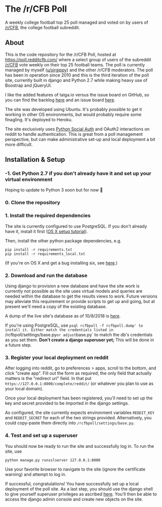 # The /r/CFB Poll

A weekly college football top 25 poll managed and voted on by users of [/r/CFB](https://reddit.com/r/CFB/), the college football subreddit.

## About

This is the code repository for the /r/CFB Poll, hosted at https://poll.redditcfb.com/ where a select group of users of the subreddit [/r/CFB](https://reddit.com/r/CFB/) vote weekly on their top 25 football teams. The poll is currently managed by myself ([u/sirgippy](https://reddit.com/user/sirgippy)) and the other /r/CFB moderators. The poll has been in operation since 2010 and this is the third iteration of the poll site, currently built in django and Python 2.7 while making heavy use of Boostrap and jQueryUI.

I like the added features of taiga.io versus the issue board on GitHub, so you can find the backlog [here](https://tree.taiga.io/project/gippy-rcfb-poll-website-rebuild/backlog) and an issue board [here](https://tree.taiga.io/project/gippy-rcfb-poll-website-rebuild/issues?page=1&orderBy=status).

The site was developed using Ubuntu. It's probably possible to get it working in other OS environments, but would probably require some finagling. It's deployed to Heroku.

The site exclusively uses [Python Social Auth](https://github.com/python-social-auth/social-core) and OAuth2 interactions on reddit to handle authentication. This is great from a poll management perspective, but can make administrative set-up and local deployment a bit more difficult.

## Installation & Setup

### -1. Get Python 2.7 if you don't already have it and set up your virtual environment

Hoping to update to Python 3 soon but for now 🤷

### 0. Clone the repository

### 1. Install the required dependencies

The site is currently configured to use PostgreSQL. If you don't already have it, install it first ([OS X setup tutorial](https://www.codementor.io/engineerapart/getting-started-with-postgresql-on-mac-osx-are8jcopb)).

Then, install the other python package dependencies, e.g. 

    pip install -r requirements.txt
    pip install -r requirements_local.txt

(If you're on OS X and get a bug installing six, see [here](https://stackoverflow.com/a/37026323).)

### 2. Download and run the database

Using django to provision a new database and have the site work is currently not possible as the site uses virtual models and queries are needed within the database to get the results views to work. Future versions may alleviate this requirement or provide scripts to get up and going, but at present we'll need a copy of the existing database.

A dump of the live site's database as of 10/8/2018 is [here](https://drive.google.com/open?id=1B0Am9pi0M-X5dKCQ41M3v5zURpb0-N0w).

If you're using PostgreSQL, use `psql rcfbpoll -f rcfbpoll.dump' to install it. Either match the credentials listed in `/rcfbpoll/settings/base.py` or adjust `base.py` to match the db's credentials as you set them. __Don't create a django superuser yet;__ This will be done in a future step.

### 3. Register your local deployment on reddit

After logging into reddit, go to preferences > apps, scroll to the bottom, and click "create app". Fill out the form as required; the only field that actually matters is the "redirect uri" field. In that put `https://127.0.0.1:8000/complete/reddit/` (or whatever you plan to use as your local domain).

Once your local deployment has been registered, you'll need to set up the key and secret provided to be imported in the django settings.

As configured, the site currently expects environment variables `REDDIT_KEY` and `REDDIT_SECRET` for each of the two strings provided. Alternatively, you could copy-paste them directly into `/rcfbpoll/settings/base.py`.

### 4. Test and set up a superuser

You should now be ready to run the site and successfully log in. To run the site, use

    python manage.py runsslserver 127.0.0.1:8000
    
Use your favorite browser to navigate to the site (ignore the certificate warning) and attempt to log in.

If successful, congratulations! You have successfully set up a local deployment of the poll site. As a last step, you should use the django shell to give yourself superuser privileges as ascribed [here](https://stackoverflow.com/questions/11337420/can-i-use-an-existing-user-as-django-admin-when-enabling-admin-for-the-first-tim). You'll then be able to access the django admin console and create new objects on the site.
